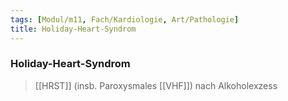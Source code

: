 ```yaml
---
tags: [Modul/m11, Fach/Kardiologie, Art/Pathologie]
title: Holiday-Heart-Syndrom
---
```

### Holiday-Heart-Syndrom
>[[HRST]] (insb. Paroxysmales [[VHF]]) nach Alkoholexzess
